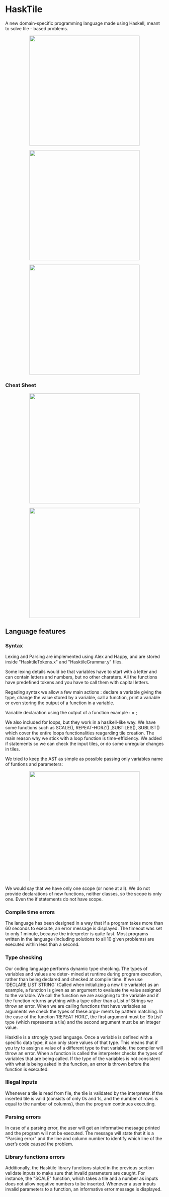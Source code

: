# HaskTile

A new domain-specific programming language made using Haskell, meant to solve tile - based problems.

<p align="center"><img width="350" src="https://github.com/LucianSerbanescu/HaskTile/blob/main/Documentation/Screenshot%202023-09-11%20at%2012.46.56%20pm.png?raw=true"/></p> 

<p align="center"><img width="350" src="https://github.com/LucianSerbanescu/HaskTile/blob/main/Documentation/photo_2023-09-11%203.18.43%20pm.jpeg?raw=true"/></p> 

<p align="center"><img width="350" src="https://github.com/LucianSerbanescu/HaskTile/blob/main/Documentation/photo_2023-09-11%203.19.32%20pm.jpg?raw=true"/></p> 

### Cheat Sheet

<p align="center"><img width="350" src="https://github.com/LucianSerbanescu/HaskTile/blob/main/Documentation/Screenshot%202023-09-11%20at%203.05.34%20pm.png?raw=true"/></p> 

<p align="center"><img width="350" src="https://github.com/LucianSerbanescu/HaskTile/blob/main/Documentation/Screenshot%202023-09-11%20at%203.05.25%20pm.png?raw=true"/></p> 

## Language features

### Syntax

Lexing and Parsing are implemented using Alex and Happy, and are stored inside "HasktileTokens.x"
and "HasktileGrammar.y" files.

Some lexing details would be that variables have to start with a letter and can contain letters and
numbers, but no other charaters. All the functions have predefined tokens and you have to call them
with capital letters.

Regading syntax we allow a few main actions : declare a variable giving the type, change the value
stored by a variable, call a function, print a variable or even storing the output of a function in a
variable.

Variable declaration using the output of a function example :
<varType> <varName> = <functionCall>;

We also included for loops, but they work in a haslkell-like way. We have some functions such as
SCALE(), REPEAT-HORZ() ,SUBTILES(), SUBLIST() which cover the entire loops functionalities
reagarding tile creation. The main reason why we stick with a loop function is time-efficiency. We
added if statements so we can check the input tiles, or do some unregular changes in tiles.

We tried to keep the AST as simple as possible passing only variables name of funtions and parameters:
<p align="center"><img width="350" src="https://github.com/LucianSerbanescu/HaskTile/blob/main/Documentation/Screenshot%202023-09-11%20at%203.03.13%20pm.png?raw=true"/></p> 


We would say that we have only one scope (or none at all). We do not provide declarations of new
functions, neither classes, so the scope is only one. Even the if statements do not have scope.

### Compile time errors

The language has been designed in a way that if a program takes more than 60 seconds to execute, an error message is displayed. The timeout was set to only 1 minute, because the interpreter is quite fast. Most programs written in the language (including solutions to all 10 given problems) are executed within less than a second.

### Type checking 

Our coding language performs dynamic type checking. The types of variables and values are deter- mined at runtime during program execution, rather than being declared and checked at compile time. If we use ’DECLARE LIST STRING’ (Called when initializing a new tile variable) as an example, a function is given as an argument to evaluate the value assigned to the variable. We call the function we are assigning to the variable and if the function returns anything with a type other than a List of Strings we throw an error.
When we are calling functions that have variables as arguments we check the types of these argu- ments by pattern matching. In the case of the function ’REPEAT HORZ’, the first argument must be ’StrList’ type (which represents a tile) and the second argument must be an integer value.

Hasktile is a strongly typed language. Once a variable is defined with a specific data type, it can only store values of that type. This means that if you try to assign a value of a different type to that variable, the compiler will throw an error.
When a function is called the interpreter checks the types of variables that are being called. If the type of the variables is not consistent with what is being asked in the function, an error is thrown before the function is executed.


### Illegal inputs

Whenever a tile is read from file, the tile is validated by the interpreter.
If the inserted tile is valid (consists of only 0s and 1s, and the number of rows is equal to the number of columns), then the program continues executing.

### Parsing errors 

In case of a parsing error, the user will get an informative message printed and the program will not be executed. The message will state that it is a "Parsing error" and the line and column number to identify which line of the user’s code caused the problem.

### Library functions errors

Additionally, the Hasktile library functions stated in the previous section validate inputs to make sure that invalid parameters are caught. For instance, the "SCALE" function, which takes a tile and a number as inputs does not allow negative numbers to be inserted.
Whenever a user inputs invalid parameters to a function, an informative error message is displayed.